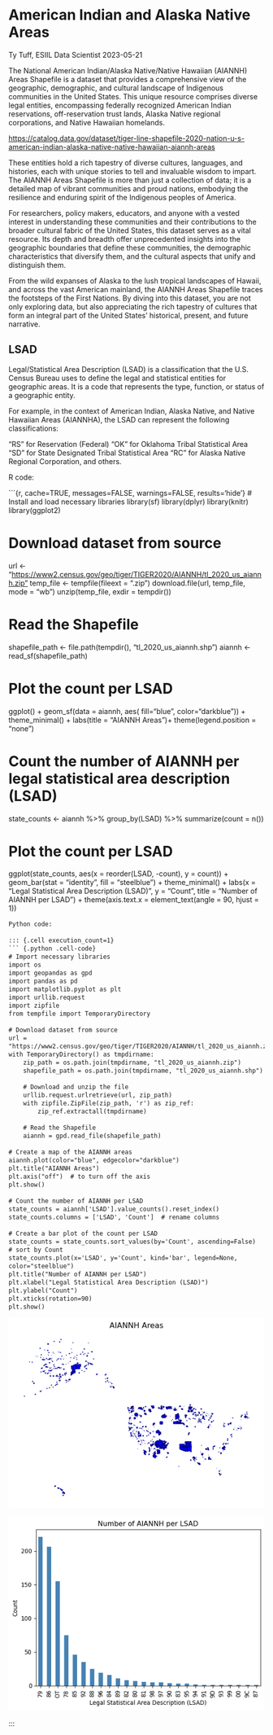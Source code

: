 American Indian and Alaska Native Areas
================
Ty Tuff, ESIIL Data Scientist
2023-05-21

The National American Indian/Alaska Native/Native Hawaiian (AIANNH)
Areas Shapefile is a dataset that provides a comprehensive view of the
geographic, demographic, and cultural landscape of Indigenous
communities in the United States. This unique resource comprises diverse
legal entities, encompassing federally recognized American Indian
reservations, off-reservation trust lands, Alaska Native regional
corporations, and Native Hawaiian homelands.

<https://catalog.data.gov/dataset/tiger-line-shapefile-2020-nation-u-s-american-indian-alaska-native-native-hawaiian-aiannh-areas>

These entities hold a rich tapestry of diverse cultures, languages, and
histories, each with unique stories to tell and invaluable wisdom to
impart. The AIANNH Areas Shapefile is more than just a collection of
data; it is a detailed map of vibrant communities and proud nations,
embodying the resilience and enduring spirit of the Indigenous peoples
of America.

For researchers, policy makers, educators, and anyone with a vested
interest in understanding these communities and their contributions to
the broader cultural fabric of the United States, this dataset serves as
a vital resource. Its depth and breadth offer unprecedented insights
into the geographic boundaries that define these communities, the
demographic characteristics that diversify them, and the cultural
aspects that unify and distinguish them.

From the wild expanses of Alaska to the lush tropical landscapes of
Hawaii, and across the vast American mainland, the AIANNH Areas
Shapefile traces the footsteps of the First Nations. By diving into this
dataset, you are not only exploring data, but also appreciating the rich
tapestry of cultures that form an integral part of the United States’
historical, present, and future narrative.

## LSAD

Legal/Statistical Area Description (LSAD) is a classification that the
U.S. Census Bureau uses to define the legal and statistical entities for
geographic areas. It is a code that represents the type, function, or
status of a geographic entity.

For example, in the context of American Indian, Alaska Native, and
Native Hawaiian Areas (AIANNHA), the LSAD can represent the following
classifications:

“RS” for Reservation (Federal) “OK” for Oklahoma Tribal Statistical Area
“SD” for State Designated Tribal Statistical Area “RC” for Alaska Native
Regional Corporation, and others.

R code:

\`\`\`{r, cache=TRUE, messages=FALSE, warnings=FALSE, results=‘hide’} \#
Install and load necessary libraries library(sf) library(dplyr)
library(knitr) library(ggplot2)

# Download dataset from source

url \<-
“https://www2.census.gov/geo/tiger/TIGER2020/AIANNH/tl_2020_us_aiannh.zip”
temp_file \<- tempfile(fileext = “.zip”) download.file(url, temp_file,
mode = “wb”) unzip(temp_file, exdir = tempdir())

# Read the Shapefile

shapefile_path \<- file.path(tempdir(), “tl_2020_us_aiannh.shp”) aiannh
\<- read_sf(shapefile_path)

# Plot the count per LSAD

ggplot() + geom_sf(data = aiannh, aes( fill=“blue”, color=“darkblue”)) +
theme_minimal() + labs(title = “AIANNH Areas”)+ theme(legend.position =
“none”)

# Count the number of AIANNH per legal statistical area description (LSAD)

state_counts \<- aiannh %\>% group_by(LSAD) %\>% summarize(count = n())

# Plot the count per LSAD

ggplot(state_counts, aes(x = reorder(LSAD, -count), y = count)) +
geom_bar(stat = “identity”, fill = “steelblue”) + theme_minimal() +
labs(x = “Legal Statistical Area Description (LSAD)”, y = “Count”, title
= “Number of AIANNH per LSAD”) + theme(axis.text.x = element_text(angle
= 90, hjust = 1))






    Python code:

    ::: {.cell execution_count=1}
    ``` {.python .cell-code}
    # Import necessary libraries
    import os
    import geopandas as gpd
    import pandas as pd
    import matplotlib.pyplot as plt
    import urllib.request
    import zipfile
    from tempfile import TemporaryDirectory

    # Download dataset from source
    url = "https://www2.census.gov/geo/tiger/TIGER2020/AIANNH/tl_2020_us_aiannh.zip"
    with TemporaryDirectory() as tmpdirname:
        zip_path = os.path.join(tmpdirname, "tl_2020_us_aiannh.zip")
        shapefile_path = os.path.join(tmpdirname, "tl_2020_us_aiannh.shp")
        
        # Download and unzip the file
        urllib.request.urlretrieve(url, zip_path)
        with zipfile.ZipFile(zip_path, 'r') as zip_ref:
            zip_ref.extractall(tmpdirname)
        
        # Read the Shapefile
        aiannh = gpd.read_file(shapefile_path)

    # Create a map of the AIANNH areas
    aiannh.plot(color="blue", edgecolor="darkblue")
    plt.title("AIANNH Areas")
    plt.axis("off")  # to turn off the axis
    plt.show()

    # Count the number of AIANNH per LSAD
    state_counts = aiannh['LSAD'].value_counts().reset_index()
    state_counts.columns = ['LSAD', 'Count']  # rename columns

    # Create a bar plot of the count per LSAD
    state_counts = state_counts.sort_values(by='Count', ascending=False)  # sort by Count
    state_counts.plot(x='LSAD', y='Count', kind='bar', legend=None, color="steelblue")
    plt.title("Number of AIANNH per LSAD")
    plt.xlabel("Legal Statistical Area Description (LSAD)")
    plt.ylabel("Count")
    plt.xticks(rotation=90)
    plt.show()

<div class="cell-output cell-output-display">

![](AIANNH_files/figure-gfm/cell-2-output-1.png)

</div>

<div class="cell-output cell-output-display">

![](AIANNH_files/figure-gfm/cell-2-output-2.png)

</div>

:::
